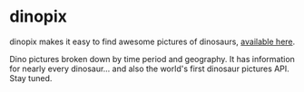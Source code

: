 dinopix
=========

dinopix makes it easy to find awesome pictures of dinosaurs, [available here](http://dinosaurpictures.org).

Dino pictures broken down by time period and geography.  It has information for nearly every dinosaur... and also the world's first dinosaur pictures API.  Stay tuned.
